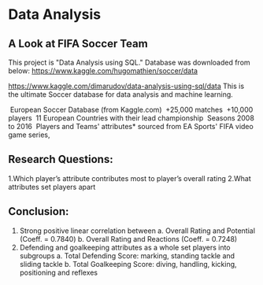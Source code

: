# Data Analysis
## A Look at FIFA Soccer Team

This project is "Data Analysis using SQL."  Database was downloaded from below:
https://www.kaggle.com/hugomathien/soccer/data

https://www.kaggle.com/dimarudov/data-analysis-using-sql/data
This is the ultimate Soccer database for data analysis and machine learning.

 European Soccer Database (from Kaggle.com)
 +25,000 matches
 +10,000 players
 11 European Countries with their lead championship
 Seasons 2008 to 2016
 Players and Teams' attributes* sourced from EA Sports' FIFA video game series,

## Research Questions:
1.Which player’s attribute contributes most to player’s overall rating
2.What attributes set players apart

## Conclusion:
1. Strong positive linear correlation between 
    a. Overall Rating and Potential (Coeff. = 0.7840)
    b. Overall Rating and Reactions (Coeff. = 0.7248)
2. Defending and goalkeeping attributes as a whole set players into subgroups
    a. Total Defending Score: marking, standing tackle and sliding tackle
    b. Total Goalkeeping Score: diving, handling, kicking, positioning and reflexes
